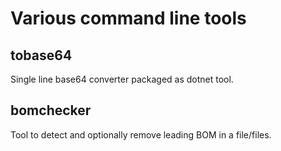 # Various command line tools

## tobase64
Single line base64 converter packaged as dotnet tool.

## bomchecker
Tool to detect and optionally remove leading BOM in a file/files.